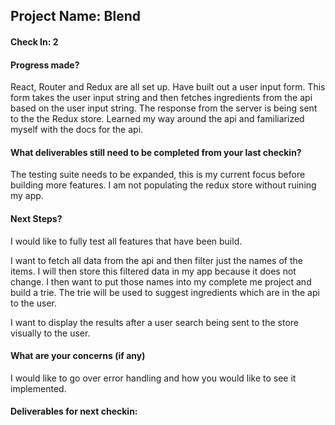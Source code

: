 ## Project Name: Blend

#### Check In: 2

#### Progress made?

React, Router and Redux are all set up.  Have built out a user input form.  This form takes the user input string and then fetches ingredients from the api based on the user input string.  The response from the server is being sent to the the Redux store.  Learned my way around the api and familiarized myself with the docs for the api. 

#### What deliverables still need to be completed from your last checkin?

The testing suite needs to be expanded, this is my current focus before building more features. I am not populating the redux store without ruining my app.

#### Next Steps?

I would like to fully test all features that have been build.  

I want to fetch all data from the api and then filter just the names of the items. I will then store this filtered data in my app because it does not change.  I then want to put those names into my complete me project and build a trie.  The trie will be used to suggest ingredients which are in the api to the user.  

I want to display the results after a user search being sent to the store visually to the user.

#### What are your concerns (if any)

I would like to go over error handling and how you would like to see it implemented. 

#### Deliverables for next checkin:
